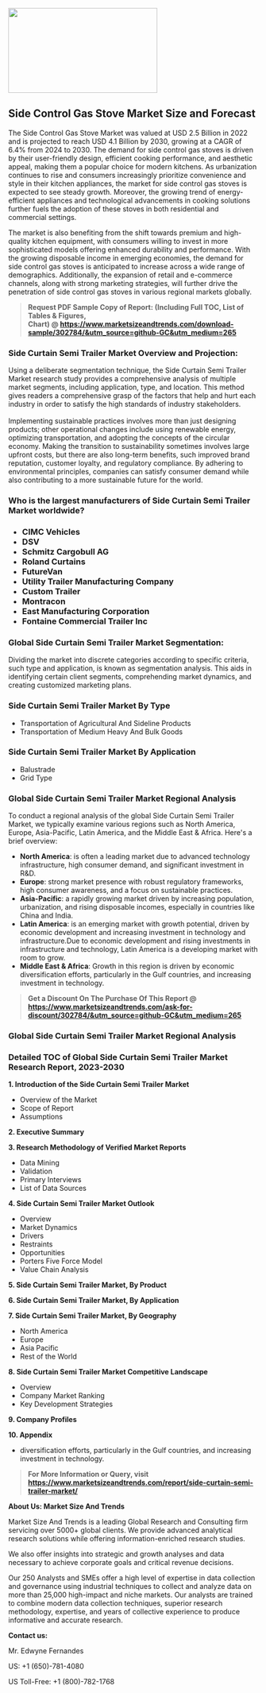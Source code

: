 <p><img class="alignnone size-medium wp-image-20088" src="https://ffe5etoiles.com/wp-content/uploads/2024/12/MST1-300x171.png" alt="" width="300" height="171" /></p><h2>Side Control Gas Stove Market Size and Forecast</h2><p>The Side Control Gas Stove Market was valued at USD 2.5 Billion in 2022 and is projected to reach USD 4.1 Billion by 2030, growing at a CAGR of 6.4% from 2024 to 2030. The demand for side control gas stoves is driven by their user-friendly design, efficient cooking performance, and aesthetic appeal, making them a popular choice for modern kitchens. As urbanization continues to rise and consumers increasingly prioritize convenience and style in their kitchen appliances, the market for side control gas stoves is expected to see steady growth. Moreover, the growing trend of energy-efficient appliances and technological advancements in cooking solutions further fuels the adoption of these stoves in both residential and commercial settings.</p><p>The market is also benefiting from the shift towards premium and high-quality kitchen equipment, with consumers willing to invest in more sophisticated models offering enhanced durability and performance. With the growing disposable income in emerging economies, the demand for side control gas stoves is anticipated to increase across a wide range of demographics. Additionally, the expansion of retail and e-commerce channels, along with strong marketing strategies, will further drive the penetration of side control gas stoves in various regional markets globally.</p></p><blockquote id="" class=""><strong>Request PDF Sample Copy of Report: (Including Full TOC, List of Tables &amp; Figures, Chart)&nbsp;@&nbsp;<strong><a href="https://www.marketsizeandtrends.com/download-sample/302784/&utm_source=github-GC&utm_medium=265" target="_blank">https://www.marketsizeandtrends.com/download-sample/302784/&utm_source=github-GC&utm_medium=265</a></strong></strong></blockquote><h3 id="" class="">Side Curtain Semi Trailer Market&nbsp;Overview and Projection:</h3><p id="" class="">Using a deliberate segmentation technique, the Side Curtain Semi Trailer Market research study provides a comprehensive analysis of multiple market segments, including application, type, and location. This method gives readers a comprehensive grasp of the factors that help and hurt each industry in order to satisfy the high standards of industry stakeholders. <br /> <br />Implementing sustainable practices involves more than just designing products; other operational changes include using renewable energy, optimizing transportation, and adopting the concepts of the circular economy. Making the transition to sustainability sometimes involves large upfront costs, but there are also long-term benefits, such improved brand reputation, customer loyalty, and regulatory compliance. By adhering to environmental principles, companies can satisfy consumer demand while also contributing to a more sustainable future for the world.</p><h3 id="" class="">Who is the largest manufacturers of&nbsp;Side Curtain Semi Trailer Market worldwide?</h3><h3 class=""><p><ul><li>CIMC Vehicles </li><li> DSV </li><li> Schmitz Cargobull AG </li><li> Roland Curtains </li><li> FutureVan </li><li> Utility Trailer Manufacturing Company </li><li> Custom Trailer </li><li> Montracon </li><li> East Manufacturing Corporation </li><li> Fontaine Commercial Trailer Inc</li></ul></p></h3><h3 id="" class="">Global&nbsp;Side Curtain Semi Trailer Market Segmentation:</h3><p id="" class="">Dividing the market into discrete categories according to specific criteria, such type and application, is known as segmentation analysis. This aids in identifying certain client segments, comprehending market dynamics, and creating customized marketing plans.</p><h3 id="" class="">Side Curtain Semi Trailer Market&nbsp;By Type</h3><p><p><ul><li>Transportation of Agricultural And Sideline Products</li><li> Transportation of Medium Heavy And Bulk Goods</p></li></ul></p></p><h3 id="" class="">Side Curtain Semi Trailer Market&nbsp;By Application</h3><p class=""><p><ul><li>Balustrade</li><li> Grid Type</li></ul></p></p><h3 id="" class="">Global Side Curtain Semi Trailer Market Regional Analysis</h3><p id="" class="">To conduct a regional analysis of the global Side Curtain Semi Trailer Market, we typically examine various regions such as North America, Europe, Asia-Pacific, Latin America, and the Middle East &amp; Africa. Here's a brief overview:</p><ul><li><strong>North America</strong>: is often a leading market due to advanced technology infrastructure, high consumer demand, and significant investment in R&amp;D.</li><li><strong>Europe</strong>: strong market presence with robust regulatory frameworks, high consumer awareness, and a focus on sustainable practices.</li><li><strong>Asia-Pacific</strong>: a rapidly growing market driven by increasing population, urbanization, and rising disposable incomes, especially in countries like China and India.</li><li><strong>Latin America</strong>: is an emerging market with growth potential, driven by economic development and increasing investment in technology and infrastructure.Due to economic development and rising investments in infrastructure and technology, Latin America is a developing market with room to grow.</li><li><strong>Middle East &amp; Africa</strong>: Growth in this region is driven by economic diversification efforts, particularly in the Gulf countries, and increasing investment in technology.</li></ul><blockquote id="" class=""><strong>Get a Discount On The Purchase Of This Report @ <strong><a href="https://www.marketsizeandtrends.com/ask-for-discount/302784/&utm_source=github-GC&utm_medium=265" target="_blank">https://www.marketsizeandtrends.com/ask-for-discount/302784/&utm_source=github-GC&utm_medium=265</a></strong></strong></blockquote><h3 id="" class="">Global Side Curtain Semi Trailer Market Regional Analysis</h3><h3 id="" class="">Detailed TOC of Global Side Curtain Semi Trailer Market Research Report, 2023-2030</h3><p id="" class=""><strong>1. Introduction of the Side Curtain Semi Trailer Market</strong></p><ul><li>Overview of the Market</li><li>Scope of Report</li><li>Assumptions</li></ul><p id="" class=""><strong>2. Executive Summary</strong></p><p id="" class=""><strong>3. Research Methodology of Verified Market Reports</strong></p><ul><li>Data Mining</li><li>Validation</li><li>Primary Interviews</li><li>List of Data Sources</li></ul><p id="" class=""><strong>4. Side Curtain Semi Trailer Market Outlook</strong></p><ul><li>Overview</li><li>Market Dynamics</li><li>Drivers</li><li>Restraints</li><li>Opportunities</li><li>Porters Five Force Model</li><li>Value Chain Analysis</li></ul><p id="" class=""><strong>5. Side Curtain Semi Trailer Market, By Product</strong></p><p id="" class=""><strong>6. Side Curtain Semi Trailer Market, By Application</strong></p><p id="" class=""><strong>7. Side Curtain Semi Trailer Market, By Geography</strong></p><ul><li>North America</li><li>Europe</li><li>Asia Pacific</li><li>Rest of the World</li></ul><p id="" class=""><strong>8. Side Curtain Semi Trailer Market Competitive Landscape</strong></p><ul><li>Overview</li><li>Company Market Ranking</li><li>Key Development Strategies</li></ul><p id="" class=""><strong>9. Company Profiles</strong></p><p id="" class=""><strong>10. Appendix</strong></p><ul><li>diversification efforts, particularly in the Gulf countries, and increasing investment in technology.</li></ul><blockquote id="" class=""><strong>For More Information or Query, visit <strong><strong><a href="https://www.marketsizeandtrends.com/report/side-curtain-semi-trailer-market/" target="_blank">https://www.marketsizeandtrends.com/report/side-curtain-semi-trailer-market/</a></strong></strong></strong></blockquote><p id="" class=""><strong>About Us: Market Size And Trends</strong></p><p id="" class="">Market Size And Trends is a leading Global Research and Consulting firm servicing over 5000+ global clients. We provide advanced analytical research solutions while offering information-enriched research studies.</p><p id="" class="">We also offer insights into strategic and growth analyses and data necessary to achieve corporate goals and critical revenue decisions.</p><p id="" class="">Our 250 Analysts and SMEs offer a high level of expertise in data collection and governance using industrial techniques to collect and analyze data on more than 25,000 high-impact and niche markets. Our analysts are trained to combine modern data collection techniques, superior research methodology, expertise, and years of collective experience to produce informative and accurate research.</p><p id="" class=""><strong>Contact us:</strong></p><p id="" class="">Mr. Edwyne Fernandes</p><p id="" class="">US: +1 (650)-781-4080</p><p id="" class="">US Toll-Free: +1 (800)-782-1768</p>
